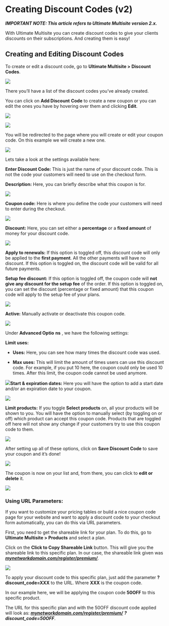 # Creating Discount Codes (v2)

_**IMPORTANT NOTE: This article refers to Ultimate Multisite version 2.x.**_

With Ultimate Multisite you can create discount codes to give your clients discounts on their subscriptions. And creating them is easy!

## Creating and Editing Discount Codes

To create or edit a discount code, go to **Ultimate Multisite > Discount Codes**.

![](https://wp-ultimo-space.fra1.cdn.digitaloceanspaces.com/hs-file-G2iYAraljI.png)

There you’ll have a list of the discount codes you’ve already created.

You can click on **Add Discount** **Code** to create a new coupon or you can edit the ones you have by hovering over them and clicking **Edit**.

![](https://wp-ultimo-space.fra1.cdn.digitaloceanspaces.com/hs-file-nl6H0I06Jl.png)

![](https://wp-ultimo-space.fra1.cdn.digitaloceanspaces.com/hs-file-3puhU5xCFF.png)

You will be redirected to the page where you will create or edit your coupon code. On this example we will create a new one.

![](https://wp-ultimo-space.fra1.cdn.digitaloceanspaces.com/hs-file-9dup6xM4Cx.png)

Lets take a look at the settings available here:

**Enter Discount Code:** This is just the name of your discount code. This is not the code your customers will need to use on the checkout form.

**Description:** Here, you can briefly describe what this coupon is for.

![](https://wp-ultimo-space.fra1.cdn.digitaloceanspaces.com/hs-file-V97PvPqtmK.png)

**Coupon code:** Here is where you define the code your customers will need to enter during the checkout.

![](https://wp-ultimo-space.fra1.cdn.digitaloceanspaces.com/hs-file-En58UdF3b7.png)

**Discount:** Here, you can set either a **percentage** or a **fixed amount** of money for your discount code.

![](https://wp-ultimo-space.fra1.cdn.digitaloceanspaces.com/hs-file-96cicxcs7f.png)

**Apply to renewals:** If this option is toggled off, this discount code will only be applied to the **first payment**. All the other payments will have no discount. If this option is toggled on, the discount code will be valid for all future payments.

**Setup fee discount:** If this option is toggled off, the coupon code will **not give any discount for the setup fee** of the order. If this option is toggled on, you can set the discount (percentage or fixed amount) that this coupon code will apply to the setup fee of your plans.

![](https://wp-ultimo-space.fra1.cdn.digitaloceanspaces.com/hs-file-zDYmcgHcoq.png)

**Active:** Manually activate or deactivate this coupon code.

![](https://wp-ultimo-space.fra1.cdn.digitaloceanspaces.com/hs-file-rwNFfGobBB.png)

Under **Advanced Optio** **ns** , we have the following settings:

**Limit uses:**

  * **Uses:** Here, you can see how many times the discount code was used.

  * **Max uses:** This will limit the amount of times users can use this discount code. For example, if you put 10 here, the coupon could only be used 10 times. After this limit, the coupon code cannot be used anymore.

![](https://wp-ultimo-space.fra1.cdn.digitaloceanspaces.com/hs-file-zx4xudymt2.png)**Start & expiration dates:** Here you will have the option to add a start date and/or an expiration date to your coupon.

![](https://wp-ultimo-space.fra1.cdn.digitaloceanspaces.com/hs-file-AyTJkzxz9W.png)

**Limit products:** If you toggle **Select products** on, all your products will be shown to you. You will have the option to manually select (by toggling on or off) which product can accept this coupon code. Products that are toggled off here will not show any change if your customers try to use this coupon code to them.

![](https://wp-ultimo-space.fra1.cdn.digitaloceanspaces.com/hs-file-OHK9Bgsaq7.png)

After setting up all of these options, click on **Save Discount Code** to save your coupon and it’s done!

![](https://wp-ultimo-space.fra1.cdn.digitaloceanspaces.com/hs-file-wAAoviDov8.png)

The coupon is now on your list and, from there, you can click to **edit or delete** it.

![](https://wp-ultimo-space.fra1.cdn.digitaloceanspaces.com/hs-file-ySn575AxqX.png)

### 

### Using URL Parameters:

If you want to customize your pricing tables or build a nice coupon code page for your website and want to apply a discount code to your checkout form automatically, you can do this via URL parameters.

First, you need to get the shareable link for your plan. To do this, go to **Ultimate Multisite > Products** and select a plan.

Click on the **Click to Copy Shareable Link** button. This will give you the shareable link to this specific plan. In our case, the shareable link given was [_**mynetworkdomain.com/register/premium/**_](http://mynetworkdomain.com/register/premium/)_._

![](https://wp-ultimo-space.fra1.cdn.digitaloceanspaces.com/hs-file-TecoStCUYi.png)

To apply your discount code to this specific plan, just add the parameter **?discount_code=XXX** to the URL. Where **XXX** is the coupon code.

In our example here, we will be applying the coupon code **50OFF** to this specific product.

The URL for this specific plan and with the 50OFF discount code applied will look as: [_**mynetworkdomain.com/register/premium/**_](http://mynetworkdomain.com/register/premium/) _**?discount_code=50OFF**_.

### 
